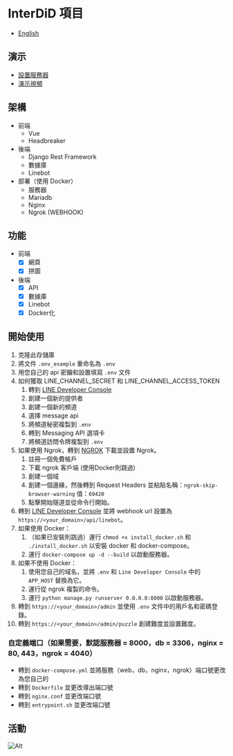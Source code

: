 # InterDiD 項目

- [English](README.md)

## 演示
- [設置服務器](https://www.youtube.com/watch?v=M37pfq72HPY&ab_channel=%E3%82%86%E3%81%9A)
- [演示視頻](https://youtu.be/V_X3ksqzREA)

## 架構
- 前端
  - Vue
  - Headbreaker
- 後端
  - Django Rest Framework
  - 數據庫
  - Linebot
- 部署（使用 Docker）
  - 服務器
  - Mariadb
  - Nginx
  - Ngrok (WEBHOOK)

## 功能
- 前端
  - [x] 網頁
  - [x] 拼圖
- 後端
  - [x] API
  - [x] 數據庫
  - [x] Linebot
  - [x] Docker化

## 開始使用
1. 克隆此存儲庫
2. 將文件 `.env_example` 重命名為 `.env`
3. 用您自己的 api 密鑰和設置填寫 `.env` 文件
4. 如何獲取 LINE_CHANNEL_SECRET 和 LINE_CHANNEL_ACCESS_TOKEN
   1. 轉到 [LINE Developer Console](https://developers.line.biz/console/)
   2. 創建一個新的提供者
   3. 創建一個新的頻道
   4. 選擇 message api
   5. 將頻道秘密複製到 `.env`
   6. 轉到 Messaging API 選項卡
   7. 將頻道訪問令牌複製到 `.env`
5. 如果使用 Ngrok，轉到 [NGROK](https://ngrok.com/) 下載並設置 Ngrok。
   1. 註冊一個免費帳戶
   2. 下載 ngrok 客戶端 (使用Docker則跳過)
   3. 創建一個域
   4. 創建一個邊緣，然後轉到 Request Headers 並粘貼名稱：`ngrok-skip-browser-warning` 值：`69420`
   5. 點擊開始隧道並從命令行開始。
6. 轉到 [LINE Developer Console](https://developers.line.biz/console/) 並將 webhook url 設置為 `https://<your_domain>/api/linebot`。
7. 如果使用 Docker：
   1. （如果已安裝則跳過）運行 `chmod +x install_docker.sh` 和 `./install_docker.sh` 以安裝 docker 和 docker-compose。
   2. 運行 `docker-compose up -d --build` 以啟動服務器。
8. 如果不使用 Docker：
   1. 使用您自己的域名，並將 `.env` 和 `Line Developer Console` 中的 `APP_HOST` 替換為它。
   2. 運行從 ngrok 複製的命令。
   3. 運行 `python manage.py runserver 0.0.0.0:8000` 以啟動服務器。
9. 轉到 `https://<your_domain>/admin` 並使用 `.env` 文件中的用戶名和密碼登錄。
10. 轉到 `https://<your_domain>/admin/puzzle` 創建難度並設置難度。

### 自定義端口（如果需要，默認服務器 = 8000，db = 3306，nginx = 80, 443，ngrok = 4040）
* 轉到 `docker-compose.yml` 並將服務（web，db，nginx，ngrok）端口號更改為您自己的
* 轉到 `Dockerfile` 並更改導出端口號
* 轉到 `nginx.conf` 並更改端口號
* 轉到 `entrypoint.sh` 並更改端口號

## 活動
![Alt](https://repobeats.axiom.co/api/embed/7a2e89f748c1cc8887da9f8b62a1a673c0710e10.svg "Repobeats 分析圖像")